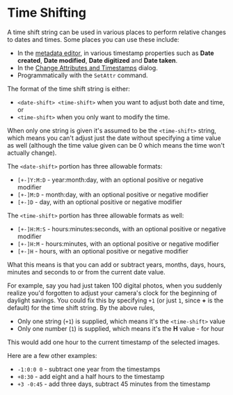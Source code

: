 # Time Shifting

A time shift string can be used in various places to perform relative changes to dates and times. Some places you can use these include:

- In the [metadata editor](../.md), in various timestamp properties such as **Date created**, **Date modified**, **Date digitized** and **Date taken**.
- In the [Change Attributes and Timestamps](../changing_attributes.md) dialog.
- Programmatically with the `SetAttr` command.

The format of the time shift string is either:

- `<date-shift> <time-shift>` when you want to adjust both date and time, or
- `<time-shift>` when you only want to modify the time.

When only one string is given it's assumed to be the `<time-shift>` string, which means you can't adjust just the date without specifying a time value as well (although the time value given can be 0 which means the time won't actually change).

The `<date-shift>` portion has three allowable formats:

- `[+-]Y:M:D` - year:month:day, with an optional positive or negative modifier
- `[+-]M:D` - month:day, with an optional positive or negative modifier
- `[+-]D` - day, with an optional positive or negative modifier

The `<time-shift>` portion has three allowable formats as well:

- `[+-]H:M:S` - hours:minutes:seconds, with an optional positive or negative modifier
- `[+-]H:M` - hours:minutes, with an optional positive or negative modifier
- `[+-]H` - hours, with an optional positive or negative modifier

What this means is that you can add or subtract years, months, days, hours, minutes and seconds to or from the current date value.

For example, say you had just taken 100 digital photos, when you suddenly realize you'd forgotten to adjust your camera's clock for the beginning of daylight savings. You could fix this by specifying `+1` (or just `1`, since **+** is the default) for the time shift string. By the above rules,

- Only one string (`+1`) is supplied, which means it's the `<time-shift>` value
- Only one number (`1`) is supplied, which means it's the **H** value - for hour

This would add one hour to the current timestamp of the selected images.

Here are a few other examples:

- `-1:0:0 0` - subtract one year from the timestamps
- `+8:30` - add eight and a half hours to the timestamp
- `+3 -0:45` - add three days, subtract 45 minutes from the timestamp

